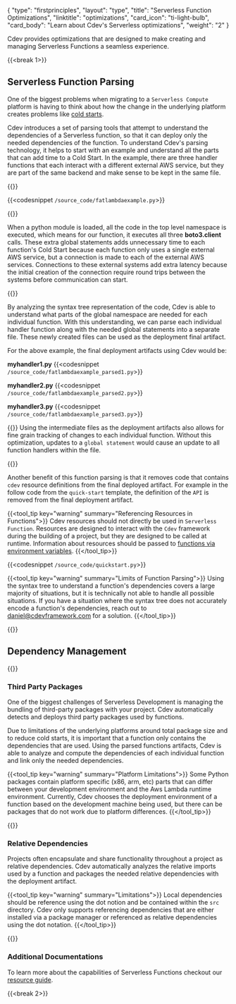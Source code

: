 {
    "type": "firstprinciples",
    "layout": "type",
    "title": "Serverless Function Optimizations",
    "linktitle": "optimizations", 
    "card_icon": "ti-light-bulb",
    "card_body": "Learn about Cdev's Serverless optimizations",
    "weight": "2"
}

Cdev provides optimizations that are designed to make creating and managing Serverless Functions a seamless experience. 


{{<break 1>}}
## Serverless Function Parsing
One of the biggest problems when migrating to a `Serverless Compute` platform is having to think about how the change in the underlying platform creates problems like [cold starts](https://mikhail.io/serverless/coldstarts/define/). 

Cdev introduces a set of parsing tools that attempt to understand the dependencies of a Serverless function, so that it can deploy only the needed dependencies of the function. To understand Cdev's parsing technology, it helps to start with an example and understand all the parts that can add time to a Cold Start. In the example, there are three handler functions that each interact with a different external AWS service, but they are part of the same backend and make sense to be kept in the same file. 

{{<break>}}

{{<codesnippet `/source_code/fatlambdaexample.py`>}}

{{<break>}}

When a python module is loaded, all the code in the top level namespace is executed, which means for our function, it executes all three **boto3.client** calls. These extra global statements adds unnecessary time to each function's Cold Start because each function only uses a single external AWS service, but a connection is made to each of the external AWS services. Connections to these external systems add extra latency because the initial creation of the connection require round trips between the systems before communication can start. 

{{<break>}}

By analyzing the syntax tree representation of the code, Cdev is able to understand what parts of the global namespace are needed for each individual function. With this understanding, we can parse each individual handler function along with the needed global statements into a separate file. These newly created files can be used as the deployment final artifact. 

For the above example, the final deployment artifacts using Cdev would be: 

**myhandler1.py** 
{{<codesnippet `/source_code/fatlambdaexample_parsed1.py`>}}

**myhandler2.py**
{{<codesnippet `/source_code/fatlambdaexample_parsed2.py`>}}

**myhandler3.py**
{{<codesnippet `/source_code/fatlambdaexample_parsed3.py`>}}


{{<break>}}
Using the intermediate files as the deployment artifacts also allows for fine grain tracking of changes to each individual function. Without this optimization, updates to a `global statement` would cause an update to all function handlers within the file.


{{<break>}}

Another benefit of this function parsing is that it removes code that contains `cdev` resource definitions from the final deployed artifact. For example in the follow code from the `quick-start` template, the definition of the `API` is removed from the final deployment artifact.

{{<tool_tip key="warning" summary="Referencing Resources in Functions">}}
Cdev resources should not directly be used in `Serverless Function`. Resources are designed to interact with the `Cdev` framework during the building of a project, but they are designed to be called at runtime. Information about resources should be passed to [functions via environment variables](http://localhost:1313/docs/resources/functions/#environment-variables).
{{</tool_tip>}}

{{<codesnippet `/source_code/quickstart.py`>}}




{{<tool_tip key="warning" summary="Limits of Function Parsing">}}
Using the syntax tree to understand a function's dependencies covers a large majority of situations, but it is technically not able to handle all possible situations. If you have a situation where the syntax tree does not accurately encode a function's dependencies, reach out to daniel@cdevframework.com for a solution. 
{{</tool_tip>}}

{{<break>}}

## Dependency Management

{{<break>}}
### Third Party Packages
One of the biggest challenges of Serverless Development is managing the bundling of third-party packages with your project. Cdev automatically detects and deploys third party packages used by functions.

Due to limitations of the underlying platforms around total package size and to reduce cold starts, it is important that a function only contains the dependencies that are used. Using the parsed functions artifacts, Cdev is able to analyze and compute the dependencies of each individual function and link only the needed dependencies. 

{{<tool_tip key="warning" summary="Platform Limitations">}}
Some Python packages contain platform specific (x86, arm, etc) parts that can differ between your development environment and the Aws Lambda runtime environment. Currently, Cdev chooses the deployment environment of a function based on the development machine being used, but there can be packages that do not work due to platform differences.
{{</tool_tip>}}

{{<break>}}
### Relative Dependencies
Projects often encapsulate and share functionality throughout a project as relative dependencies. Cdev automatically analyzes the relative imports used by a function and packages the needed relative dependencies with the deployment artifact. 

{{<tool_tip key="warning" summary="Limitations">}}
Local dependencies should be reference using the dot notion and be contained within the `src` directory. Cdev only supports referencing dependencies that are either installed via a package manager or referenced as relative dependencies using the dot notation. 
{{</tool_tip>}}


{{<break>}}
### Additional Documentations
To learn more about the capabilities of Serverless Functions checkout our [resource guide](/docs/resources/functions/).

{{<break 2>}}

